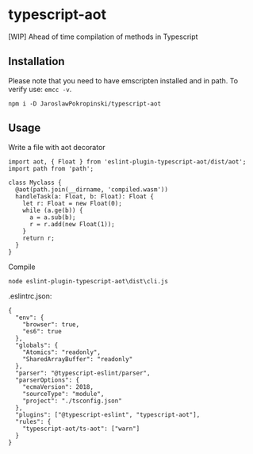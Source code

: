 # typescript-aot

[WIP] Ahead of time compilation of methods in Typescript

## Installation
Please note that you need to have emscripten installed and in path. To verify use: `emcc -v`.


```
npm i -D JaroslawPokropinski/typescript-aot
```

## Usage

Write a file with aot decorator

```
import aot, { Float } from 'eslint-plugin-typescript-aot/dist/aot';
import path from 'path';

class Myclass {
  @aot(path.join(__dirname, 'compiled.wasm'))
  handleTask(a: Float, b: Float): Float {
    let r: Float = new Float(0);
    while (a.ge(b)) {
      a = a.sub(b);
      r = r.add(new Float(1));
    }
    return r;
  }
}
```

Compile

```
node eslint-plugin-typescript-aot\dist\cli.js
```

.eslintrc.json:

```
{
  "env": {
    "browser": true,
    "es6": true
  },
  "globals": {
    "Atomics": "readonly",
    "SharedArrayBuffer": "readonly"
  },
  "parser": "@typescript-eslint/parser",
  "parserOptions": {
    "ecmaVersion": 2018,
    "sourceType": "module",
    "project": "./tsconfig.json"
  },
  "plugins": ["@typescript-eslint", "typescript-aot"],
  "rules": {
    "typescript-aot/ts-aot": ["warn"]
  }
}

```
